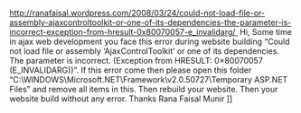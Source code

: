 
http://ranafaisal.wordpress.com/2008/03/24/could-not-load-file-or-assembly-ajaxcontroltoolkit-or-one-of-its-dependencies-the-parameter-is-incorrect-exception-from-hresult-0x80070057-e_invalidarg/ 
Hi,
Some time in ajax web development you face this error during website building “Could not load file or assembly ‘AjaxControlToolkit’ or one of its dependencies. The parameter is incorrect. (Exception from HRESULT: 0×80070057 (E_INVALIDARG))”.
If this error come then please open this folder “C:\WINDOWS\Microsoft.NET\Framework\v2.0.50727\Temporary ASP.NET Files” and remove all items in this. Then rebuild your website.
Then your website build without any error.
Thanks
Rana Faisal Munir
]]